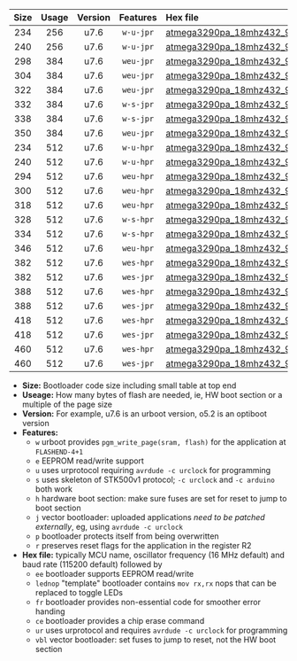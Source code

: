 |Size|Usage|Version|Features|Hex file|
|:-:|:-:|:-:|:-:|:--|
|234|256|u7.6|`w-u-jpr`|[atmega3290pa_18mhz432_9600bps_ur_vbl.hex](https://raw.githubusercontent.com/stefanrueger/urboot/main/bootloaders/atmega3290pa/fcpu_18mhz432/9600_bps/atmega3290pa_18mhz432_9600bps_ur_vbl.hex)|
|240|256|u7.6|`w-u-jpr`|[atmega3290pa_18mhz432_9600bps_lednop_ur_vbl.hex](https://raw.githubusercontent.com/stefanrueger/urboot/main/bootloaders/atmega3290pa/fcpu_18mhz432/9600_bps/atmega3290pa_18mhz432_9600bps_lednop_ur_vbl.hex)|
|298|384|u7.6|`weu-jpr`|[atmega3290pa_18mhz432_9600bps_ee_ur_vbl.hex](https://raw.githubusercontent.com/stefanrueger/urboot/main/bootloaders/atmega3290pa/fcpu_18mhz432/9600_bps/atmega3290pa_18mhz432_9600bps_ee_ur_vbl.hex)|
|304|384|u7.6|`weu-jpr`|[atmega3290pa_18mhz432_9600bps_ee_lednop_ur_vbl.hex](https://raw.githubusercontent.com/stefanrueger/urboot/main/bootloaders/atmega3290pa/fcpu_18mhz432/9600_bps/atmega3290pa_18mhz432_9600bps_ee_lednop_ur_vbl.hex)|
|322|384|u7.6|`weu-jpr`|[atmega3290pa_18mhz432_9600bps_ee_lednop_fr_ur_vbl.hex](https://raw.githubusercontent.com/stefanrueger/urboot/main/bootloaders/atmega3290pa/fcpu_18mhz432/9600_bps/atmega3290pa_18mhz432_9600bps_ee_lednop_fr_ur_vbl.hex)|
|332|384|u7.6|`w-s-jpr`|[atmega3290pa_18mhz432_9600bps_vbl.hex](https://raw.githubusercontent.com/stefanrueger/urboot/main/bootloaders/atmega3290pa/fcpu_18mhz432/9600_bps/atmega3290pa_18mhz432_9600bps_vbl.hex)|
|338|384|u7.6|`w-s-jpr`|[atmega3290pa_18mhz432_9600bps_lednop_vbl.hex](https://raw.githubusercontent.com/stefanrueger/urboot/main/bootloaders/atmega3290pa/fcpu_18mhz432/9600_bps/atmega3290pa_18mhz432_9600bps_lednop_vbl.hex)|
|350|384|u7.6|`weu-jpr`|[atmega3290pa_18mhz432_9600bps_ee_lednop_fr_ce_ur_vbl.hex](https://raw.githubusercontent.com/stefanrueger/urboot/main/bootloaders/atmega3290pa/fcpu_18mhz432/9600_bps/atmega3290pa_18mhz432_9600bps_ee_lednop_fr_ce_ur_vbl.hex)|
|234|512|u7.6|`w-u-hpr`|[atmega3290pa_18mhz432_9600bps_ur.hex](https://raw.githubusercontent.com/stefanrueger/urboot/main/bootloaders/atmega3290pa/fcpu_18mhz432/9600_bps/atmega3290pa_18mhz432_9600bps_ur.hex)|
|240|512|u7.6|`w-u-hpr`|[atmega3290pa_18mhz432_9600bps_lednop_ur.hex](https://raw.githubusercontent.com/stefanrueger/urboot/main/bootloaders/atmega3290pa/fcpu_18mhz432/9600_bps/atmega3290pa_18mhz432_9600bps_lednop_ur.hex)|
|294|512|u7.6|`weu-hpr`|[atmega3290pa_18mhz432_9600bps_ee_ur.hex](https://raw.githubusercontent.com/stefanrueger/urboot/main/bootloaders/atmega3290pa/fcpu_18mhz432/9600_bps/atmega3290pa_18mhz432_9600bps_ee_ur.hex)|
|300|512|u7.6|`weu-hpr`|[atmega3290pa_18mhz432_9600bps_ee_lednop_ur.hex](https://raw.githubusercontent.com/stefanrueger/urboot/main/bootloaders/atmega3290pa/fcpu_18mhz432/9600_bps/atmega3290pa_18mhz432_9600bps_ee_lednop_ur.hex)|
|318|512|u7.6|`weu-hpr`|[atmega3290pa_18mhz432_9600bps_ee_lednop_fr_ur.hex](https://raw.githubusercontent.com/stefanrueger/urboot/main/bootloaders/atmega3290pa/fcpu_18mhz432/9600_bps/atmega3290pa_18mhz432_9600bps_ee_lednop_fr_ur.hex)|
|328|512|u7.6|`w-s-hpr`|[atmega3290pa_18mhz432_9600bps.hex](https://raw.githubusercontent.com/stefanrueger/urboot/main/bootloaders/atmega3290pa/fcpu_18mhz432/9600_bps/atmega3290pa_18mhz432_9600bps.hex)|
|334|512|u7.6|`w-s-hpr`|[atmega3290pa_18mhz432_9600bps_lednop.hex](https://raw.githubusercontent.com/stefanrueger/urboot/main/bootloaders/atmega3290pa/fcpu_18mhz432/9600_bps/atmega3290pa_18mhz432_9600bps_lednop.hex)|
|346|512|u7.6|`weu-hpr`|[atmega3290pa_18mhz432_9600bps_ee_lednop_fr_ce_ur.hex](https://raw.githubusercontent.com/stefanrueger/urboot/main/bootloaders/atmega3290pa/fcpu_18mhz432/9600_bps/atmega3290pa_18mhz432_9600bps_ee_lednop_fr_ce_ur.hex)|
|382|512|u7.6|`wes-hpr`|[atmega3290pa_18mhz432_9600bps_ee.hex](https://raw.githubusercontent.com/stefanrueger/urboot/main/bootloaders/atmega3290pa/fcpu_18mhz432/9600_bps/atmega3290pa_18mhz432_9600bps_ee.hex)|
|382|512|u7.6|`wes-jpr`|[atmega3290pa_18mhz432_9600bps_ee_vbl.hex](https://raw.githubusercontent.com/stefanrueger/urboot/main/bootloaders/atmega3290pa/fcpu_18mhz432/9600_bps/atmega3290pa_18mhz432_9600bps_ee_vbl.hex)|
|388|512|u7.6|`wes-hpr`|[atmega3290pa_18mhz432_9600bps_ee_lednop.hex](https://raw.githubusercontent.com/stefanrueger/urboot/main/bootloaders/atmega3290pa/fcpu_18mhz432/9600_bps/atmega3290pa_18mhz432_9600bps_ee_lednop.hex)|
|388|512|u7.6|`wes-jpr`|[atmega3290pa_18mhz432_9600bps_ee_lednop_vbl.hex](https://raw.githubusercontent.com/stefanrueger/urboot/main/bootloaders/atmega3290pa/fcpu_18mhz432/9600_bps/atmega3290pa_18mhz432_9600bps_ee_lednop_vbl.hex)|
|418|512|u7.6|`wes-hpr`|[atmega3290pa_18mhz432_9600bps_ee_lednop_fr.hex](https://raw.githubusercontent.com/stefanrueger/urboot/main/bootloaders/atmega3290pa/fcpu_18mhz432/9600_bps/atmega3290pa_18mhz432_9600bps_ee_lednop_fr.hex)|
|418|512|u7.6|`wes-jpr`|[atmega3290pa_18mhz432_9600bps_ee_lednop_fr_vbl.hex](https://raw.githubusercontent.com/stefanrueger/urboot/main/bootloaders/atmega3290pa/fcpu_18mhz432/9600_bps/atmega3290pa_18mhz432_9600bps_ee_lednop_fr_vbl.hex)|
|460|512|u7.6|`wes-hpr`|[atmega3290pa_18mhz432_9600bps_ee_lednop_fr_ce.hex](https://raw.githubusercontent.com/stefanrueger/urboot/main/bootloaders/atmega3290pa/fcpu_18mhz432/9600_bps/atmega3290pa_18mhz432_9600bps_ee_lednop_fr_ce.hex)|
|460|512|u7.6|`wes-jpr`|[atmega3290pa_18mhz432_9600bps_ee_lednop_fr_ce_vbl.hex](https://raw.githubusercontent.com/stefanrueger/urboot/main/bootloaders/atmega3290pa/fcpu_18mhz432/9600_bps/atmega3290pa_18mhz432_9600bps_ee_lednop_fr_ce_vbl.hex)|

- **Size:** Bootloader code size including small table at top end
- **Useage:** How many bytes of flash are needed, ie, HW boot section or a multiple of the page size
- **Version:** For example, u7.6 is an urboot version, o5.2 is an optiboot version
- **Features:**
  + `w` urboot provides `pgm_write_page(sram, flash)` for the application at `FLASHEND-4+1`
  + `e` EEPROM read/write support
  + `u` uses urprotocol requiring `avrdude -c urclock` for programming
  + `s` uses skeleton of STK500v1 protocol; `-c urclock` and `-c arduino` both work
  + `h` hardware boot section: make sure fuses are set for reset to jump to boot section
  + `j` vector bootloader: uploaded applications *need to be patched externally*, eg, using `avrdude -c urclock`
  + `p` bootloader protects itself from being overwritten
  + `r` preserves reset flags for the application in the register R2
- **Hex file:** typically MCU name, oscillator frequency (16 MHz default) and baud rate (115200 default) followed by
  + `ee` bootloader supports EEPROM read/write
  + `lednop` "template" bootloader contains `mov rx,rx` nops that can be replaced to toggle LEDs
  + `fr` bootloader provides non-essential code for smoother error handing
  + `ce` bootloader provides a chip erase command
  + `ur` uses urprotocol and requires `avrdude -c urclock` for programming
  + `vbl` vector bootloader: set fuses to jump to reset, not the HW boot section
